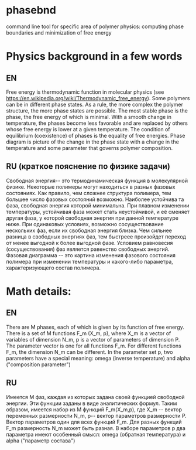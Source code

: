 # phasebnd
command line tool for specific area of polymer physics: computing phase boundaries and minimization of free energy

# Physics background in a few words
## EN
Free energy is thermodynamic function in molecular physics (see <https://en.wikipedia.org/wiki/Thermodynamic_free_energy>).
Some polymers can be in different phase states. As a rule, the more complex the polymer structure, the more phase states are possible. The most stable phase is the phase, the free energy of which is minimal. With a smooth change in temperature, the phases become less favorable and are replaced by others whose free energy is lower at a given temperature.
The condition of equilibrium (coexistence) of phases is the equality of free energies.
Phase diagram is picture of the change in the phase state with a change in the temperature and some parameter that governs polymer composition.
## RU (краткое пояснение по физике задачи)
Свободная энергия-- это термодинамическая функция в молекулярной физике.
Некоторые полимеры могут находиться в разных фазовых состояниях. Как правило, чем сложнее структура полимера, тем большее число фазовых состояний возможно. Наиболее устойчива та фаза, свободная энергия которой минимальна. При плавном изменении температуры, устойчивая фаза может стать неустойчивой, и её сменяет другая фаза, у которой свободная энергия при данной температуре ниже. При одинаковых условиях, возможно сосуществование нескольких фаз, если их свободная энергия близка. Чем сильнее разница в свободных энергиях фаз, тем быстреее произойдет переход от менее выгодной к более выгодной фазе. Условием равновесия (сосуществования) фаз является равенство свободных энергий.
Фазовая диаграмма -- это картина изменения фазового состояния полимера при изменении температуры и какого-либо параметра, характеризующего состав полимера.

# Math details:
## EN
There are M phases, each of which is given by its function of free energy.
There is a set of M functions F_m (X_m, p), where X_m is a vector of variables of dimension N_m, p is a vector of parameters of dimension P. The parameter vector is one for all functions F_m.
For different functions F_m, the dimension N_m can be different.
In the parameter set p, two parameters have a special meaning: omega (inverse temperature) and alpha ("composition parameter")
## RU
Имеется М фаз, каждая из которых задана своей функцией свободной энергии. Эти функции заданы в виде аналитических формул. Таким образом, имеется набор из M функций F_m(X_m,p), где X_m -- вектор переменных размерности N_m, p-- вектор параметров размерности P. Вектор параметров один для всех функций F_m.
Для разных функций F_m размерность N_m может быть разная. 
В наборе параметров p два параметра имеют особенный смысл: omega (обратная температура) и alpha ("параметр состава")

